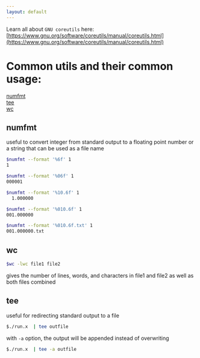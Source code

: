 ```yaml
---
layout: default
---
```

Learn all about ```GNU coreutils``` here: [https://www.gnu.org/software/coreutils/manual/coreutils.html](https://www.gnu.org/software/coreutils/manual/coreutils.html) 

# Common utils and their common usage:   
 
[numfmt](#numfmt)    
[tee](#tee)      
[wc](#wc)    


## <a name="numfmt">numfmt</a>
useful to convert integer from standard output to a floating point number or a string that can be used as a file name

```bash
$numfmt --format '%6f' 1
1

$numfmt --format '%06f' 1
000001

$numfmt --format '%10.6f' 1
  1.000000

$numfmt --format '%010.6f' 1
001.000000

$numfmt --format '%010.6f.txt' 1
001.000000.txt
```

                 
## <a name="wc">wc</a>

```bash
$wc -lwc file1 file2
```
gives  the number of lines, words, and characters in file1 and file2 as well as both files combined 

## <a name="tee">tee</a>
useful for redirecting standard output to a file

```bash
$./run.x  | tee outfile 
```

with ```-a``` option, the output will be appended instead of overwriting

```bash
$./run.x  | tee -a outfile 
```
